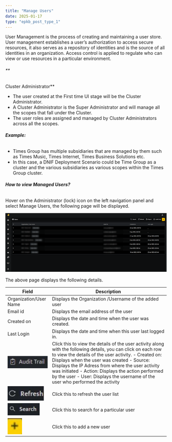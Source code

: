 ```yaml
---
title: "Manage Users"
date: 2025-01-17
type: "epkb_post_type_1"
---
```


User Management is the process of creating and maintaining a user store. User management establishes a user’s authorization to access secure resources, it also serves as a repository of identities and is the source of all identities in an organization. Access control is applied to regulate who can view or use resources in a particular environment.

###### **  
Cluster Administrator**

- The user created at the First time UI stage will be the Cluster Administrator.
- A Cluster Administrator is the Super Administrator and will manage all the scopes that fall under the Cluster.
- The user roles are assigned and managed by Cluster Administrators across all the scopes.

###### **Example:**

- Times Group has multiple subsidiaries that are managed by them such as Times Music, Times Internet, Times Business Solutions etc.
- In this case, a DNIF Deployment Scenario could be Time Group as a cluster and the various subsidiaries as various scopes within the Times Group cluster.

###### **How to view Managed Users?**

Hover on the Administrator (lock) icon on the left navigation panel and select Manage Users, the following page will be displayed.

![image 1-Dec-01-2023-10-33-59-3410-AM](./image-manageusers/manage-users-1.png)

The above page displays the following details.

| **Field** | **Description** |
| --- | --- |
| Organization/User Name | Displays the Organization /Username of the added user |
| Email id | Displays the email address of the user |
| Created on | Displays the date and time when the user was created. |
| Last Login | Displays the date and time when this user last logged in. |
| ![image 2-Dec-01-2023-10-34-44-8233-AM](./image-manageusers/manage-users-2.webp) | Click this to view the details of the user activity along with the following details, you can click on each row to view the details of the user activity.  - Created on: Displays when the user was created - Source: Displays the IP Adress from where the user activity was initiated - Action: Displays the action performed by the user - User: Displays the username of the user who performed the activity   |
|   ![image 3-Dec-01-2023-10-35-00-0021-AM](./image-manageusers/manage-users-3.webp)   | Click this to refresh the user list |
|   ![image 4-Dec-01-2023-10-35-25-1865-AM](./image-manageusers/manage-users-4.webp)   | Click this to search for a particular user |
|   ![image 5-Dec-01-2023-10-37-56-4914-AM](./image-manageusers/manage-users-5.webp)   | Click this to add a new user |
